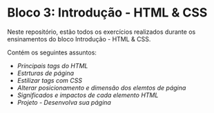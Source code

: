 # Bloco 3: Introdução - HTML & CSS

Neste repositório, estão todos os exercícios realizados durante os ensinamentos do bloco Introdução - HTML & CSS. 

Contém os seguintes assuntos:

- _Principais tags do HTML_
- _Estrturas de página_
- _Estilizar tags com CSS_
- _Alterar posicionamento e dimensão dos elemtos de página_
- _Significados e impactos de cada elemento HTML_
- _Projeto - Desenvolva sua página_
